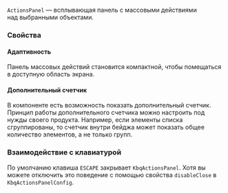 `ActionsPanel` — всплывающая панель с массовыми действиями над выбранными объектами.

<!-- example(actions-panel-overview) -->

### Свойства

#### Адаптивность

Панель массовых действий становится компактной, чтобы помещаться в доступную область экрана.

<!-- example(actions-panel-adaptive) -->

#### Дополнительный счетчик

В компоненте есть возможность показать дополнительный счетчик. Принцип работы дополнительного счетчика можно настроить под нужды своего продукта. Например, если элементы списка сгруппированы, то счетчик внутри бейджа может показать общее количество элементов, а не только групп.

<!-- example(actions-panel-custom-counter) -->

### Взаимодействие с клавиатурой

По умолчанию клавиша `ESCAPE` закрывает `KbqActionsPanel`. Хотя вы можете отключить это поведение с помощью свойства `disableClose` в `KbqActionsPanelConfig`.
